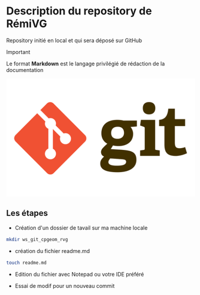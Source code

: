 # Description du repository de RémiVG

Repository initié en local et qui sera déposé sur GitHub

>[!IMPORTANT]
Le format **Markdown** est le langage privilégié de rédaction de la documentation

![Logo Git](.\img\Git-Logo-667930395.png)

## Les étapes 

- Création d'un dossier de tavail sur ma machine locale

```bash
mkdir ws_git_cpgeom_rvg
```
- création du fichier readme.md

```bash
touch readme.md
```
- Edition du fichier avec Notepad ou votre IDE préféré

- Essai de modif pour un nouveau commit

